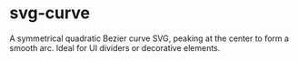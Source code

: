 # svg-curve
A symmetrical quadratic Bezier curve SVG, peaking at the center to form a smooth arc. Ideal for UI dividers or decorative elements.
